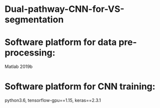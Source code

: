 # Dual-pathway-CNN-for-VS-segmentation
 <h1> Software platform for data pre-processing:</h1> <p> Matlab 2019b </p>
 <h1> Software platform for CNN training:</h1> <p> python3.6, tensorflow-gpu==1.15, keras==2.3.1 </p>

